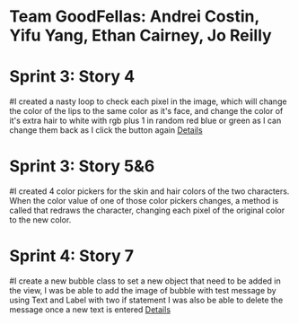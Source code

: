# Team GoodFellas: Andrei Costin, Yifu Yang, Ethan Cairney, Jo Reilly

# Sprint 3: Story 4
#I created a nasty loop to check each pixel in the image, which will change the color of the lips to the same color as it's face, and change the color of it's extra hair to white with rgb plus 1 in random red blue or green as I can change them back as I click the button again
[Details](Screenshots/Sprint3)

# Sprint 3: Story 5&6
#I created 4 color pickers for the skin and hair colors of the two characters. When the color value of one of those color pickers changes, a method is called that redraws the character, changing each pixel of the original color to the new color.

# Sprint 4: Story 7
#I create a new bubble class to set a new object that need to be added in the view, I was be able to add the image of bubble with test message by using Text and Label with two if statement I was also be able to delete the message once a new text is entered
[Details](Screenshots/Sprint4)